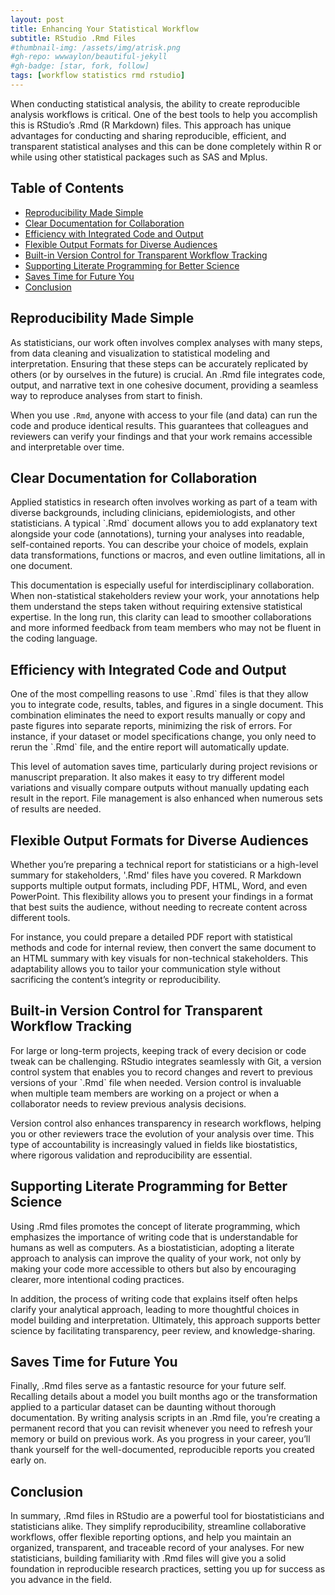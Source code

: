 ```yaml
---
layout: post
title: Enhancing Your Statistical Workflow 
subtitle: RStudio .Rmd Files
#thumbnail-img: /assets/img/atrisk.png
#gh-repo: wwwaylon/beautiful-jekyll
#gh-badge: [star, fork, follow]
tags: [workflow statistics rmd rstudio]
---
```


When conducting statistical analysis, the ability to create reproducible analysis workflows is critical. One of the best tools to help you accomplish this is RStudio’s .Rmd (R Markdown) files. This approach has unique advantages for conducting and sharing reproducible, efficient, and transparent statistical analyses and this can be done completely within R or while using other statistical packages such as SAS and Mplus. 

<h2>Table of Contents</h2>
<nav id="TableOfContents">
<ul>
<li><a href="#reproducibility-made-simple">Reproducibility Made Simple</a></li>
<li><a href="#clear-documentation-for-collaboration">Clear Documentation for Collaboration</a></li>
<li><a href="#efficiency-with-integrated-code-and-output">Efficiency with Integrated Code and Output</a></li>
<li><a href="#flexible-output-formats-for-diverse-audiences">Flexible Output Formats for Diverse Audiences</a></li>
<li><a href="#built-in-version-control-for-transparent-workflow-tracking">Built-in Version Control for Transparent Workflow Tracking</a></li>
<li><a href="#supporting-literate-programming-for-better-science">Supporting Literate Programming for Better Science</a></li>
<li><a href="#saves-time-for-future-you">Saves Time for Future You</a></li>
<li><a href="#conclusion">Conclusion</a></li>
</ul>
</nav>

<h2 id="reproducibility-made-simple">Reproducibility Made Simple</h2>
As statisticians, our work often involves complex analyses with many steps, from data cleaning and visualization to statistical modeling and interpretation. Ensuring that these steps can be accurately replicated by others (or by ourselves in the future) is crucial. An .Rmd file integrates code, output, and narrative text in one cohesive document, providing a seamless way to reproduce analyses from start to finish.

When you use `.Rmd`, anyone with access to your file (and data) can run the code and produce identical results. This guarantees that colleagues and reviewers can verify your findings and that your work remains accessible and interpretable over time.

<h2 id="clear-documentation-for-collaboration">Clear Documentation for Collaboration</h2>
Applied statistics in research often involves working as part of a team with diverse backgrounds, including clinicians, epidemiologists, and other statisticians. A typical `.Rmd` document allows you to add explanatory text alongside your code (annotations), turning your analyses into readable, self-contained reports. You can describe your choice of models, explain data transformations, functions or macros, and even outline limitations, all in one document.

This documentation is especially useful for interdisciplinary collaboration. When non-statistical stakeholders review your work, your annotations help them understand the steps taken without requiring extensive statistical expertise. In the long run, this clarity can lead to smoother collaborations and more informed feedback from team members who may not be fluent in the coding language.

<h2 id="efficiency-with-integrated-code-and-output">Efficiency with Integrated Code and Output</h2>
One of the most compelling reasons to use `.Rmd` files is that they allow you to integrate code, results, tables, and figures in a single document. This combination eliminates the need to export results manually or copy and paste figures into separate reports, minimizing the risk of errors. For instance, if your dataset or model specifications change, you only need to rerun the `.Rmd` file, and the entire report will automatically update.

This level of automation saves time, particularly during project revisions or manuscript preparation. It also makes it easy to try different model variations and visually compare outputs without manually updating each result in the report. File management is also enhanced when numerous sets of results are needed. 

<h2 id="flexible-output-formats-for-diverse-audiences">Flexible Output Formats for Diverse Audiences</h2>
Whether you’re preparing a technical report for statisticians or a high-level summary for stakeholders, '.Rmd' files have you covered. R Markdown supports multiple output formats, including PDF, HTML, Word, and even PowerPoint. This flexibility allows you to present your findings in a format that best suits the audience, without needing to recreate content across different tools.

For instance, you could prepare a detailed PDF report with statistical methods and code for internal review, then convert the same document to an HTML summary with key visuals for non-technical stakeholders. This adaptability allows you to tailor your communication style without sacrificing the content’s integrity or reproducibility.

<h2 id="built-in-version-control-for-transparent-workflow-tracking">Built-in Version Control for Transparent Workflow Tracking</h2>
For large or long-term projects, keeping track of every decision or code tweak can be challenging. RStudio integrates seamlessly with Git, a version control system that enables you to record changes and revert to previous versions of your `.Rmd` file when needed. Version control is invaluable when multiple team members are working on a project or when a collaborator needs to review previous analysis decisions.

Version control also enhances transparency in research workflows, helping you or other reviewers trace the evolution of your analysis over time. This type of accountability is increasingly valued in fields like biostatistics, where rigorous validation and reproducibility are essential.

<h2 id="supporting-literate-programming-for-better-science">Supporting Literate Programming for Better Science</h2>
Using .Rmd files promotes the concept of literate programming, which emphasizes the importance of writing code that is understandable for humans as well as computers. As a biostatistician, adopting a literate approach to analysis can improve the quality of your work, not only by making your code more accessible to others but also by encouraging clearer, more intentional coding practices.

In addition, the process of writing code that explains itself often helps clarify your analytical approach, leading to more thoughtful choices in model building and interpretation. Ultimately, this approach supports better science by facilitating transparency, peer review, and knowledge-sharing.

<h2 id="saves-time-for-future-you">Saves Time for Future You</h2>
Finally, .Rmd files serve as a fantastic resource for your future self. Recalling details about a model you built months ago or the transformation applied to a particular dataset can be daunting without thorough documentation. By writing analysis scripts in an .Rmd file, you’re creating a permanent record that you can revisit whenever you need to refresh your memory or build on previous work. As you progress in your career, you’ll thank yourself for the well-documented, reproducible reports you created early on.

<h2 id="conclusion">Conclusion</h2>
In summary, .Rmd files in RStudio are a powerful tool for biostatisticians and statisticians alike. They simplify reproducibility, streamline collaborative workflows, offer flexible reporting options, and help you maintain an organized, transparent, and traceable record of your analyses. For new statisticians, building familiarity with .Rmd files will give you a solid foundation in reproducible research practices, setting you up for success as you advance in the field.